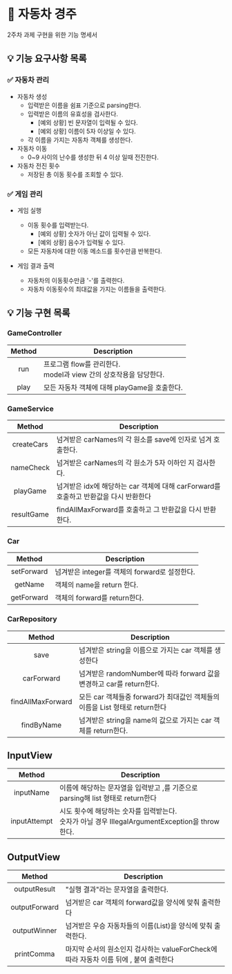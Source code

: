 # 🚗 자동차 경주
2주차 과제 구현을 위한 기능 명세서

## 💡  기능 요구사항 목록

### ✅ 자동차 관리

- 자동차 생성
  - 입력받은 이름을 쉼표 기준으로 parsing한다.
  - 입력받은 이름의 유효성을 검사한다.
    - [예외 상황] 빈 문자열이 입력될 수 있다.
    - [예외 상황] 이름이 5자 이상일 수 있다.
  - 각 이름을 가지는 자동차 객체를 생성한다.
- 자동차 이동
  - 0~9 사이의 난수를 생성한 뒤 4 이상 일때 전진한다.
- 자동차 전진 횟수
  - 저장된 총 이동 횟수를 조회할 수 있다.

### ✅ 게임 관리

- 게임 실행
  - 이동 횟수를 입력받는다.
    - [예외 상황] 숫자가 아닌 값이 입력될 수 있다.
    - [예외 상황] 음수가 입력될 수 있다.
  - 모든 자동차에 대한 이동 메소드를 횟수만큼 반복한다.

- 게임 결과 출력
  - 자동차의 이동횟수만큼 '-'를 출력한다.
  - 자동차 이동횟수의 최대값을 가지는 이름들을 출력한다.

## 💡  기능 구현 목록
### GameController
| Method  | Description                                      |
|:-------:|--------------------------------------------------|
|   run   | 프로그램 flow를 관리한다. <br> model과 view 간의 상호작용을 담당한다. |
|play| 모든 자동차 객체에 대해 playGame을 호출한다.|

### GameService
|   Method   | Description                                             |
|:----------:|---------------------------------------------------------|
| createCars | 넘겨받은 carNames의 각 원소를 save에 인자로 넘겨 호출한다.                 | 
| nameCheck  | 넘겨받은 carNames의 각 원소가 5자 이하인 지 검사한다.                     |
|  playGame  | 넘겨받은 idx에 해당하는 car 객체에 대해 carForward를 호출하고 반환값을 다시 반환한다 |
| resultGame | findAllMaxForward를 호출하고 그 반환값을 다시 반환한다.                 |

### Car
|   Method   | Description                      |
|:----------:|----------------------------------|
| setForward | 넘겨받은 integer를 객체의 forward로 설정한다. |
|  getName   | 객체의 name을 return 한다.             |
| getForward | 객체의 forward를 return한다.           |

### CarRepository
|      Method       | Description                                          |
|:-----------------:|------------------------------------------------------|
|       save        | 넘겨받은 string을 이름으로 가지는 car 객체를 생성한다                   |
|    carForward     | 넘겨받은 randomNumber에 따라 forward 값을 변경하고 car를 return한다. |
| findAllMaxForward | 모든 car 객체들중 forward가 최대값인 객체들의 이름을 List 형태로 return한다 |
|    findByName     | 넘겨받은 string을 name의 값으로 가지는 car 객체를 return한다.         |

## InputView
|    Method    | Description                                                             |
|:------------:|-------------------------------------------------------------------------|
|  inputName   | 이름에 해당하는 문자열을 입력받고 ,를 기준으로 parsing해 list 형태로 return한다                   |
| inputAttempt | 시도 횟수에 해당하는 숫자를 입력받는다.<br> 숫자가 아닐 경우 IllegalArgumentException을 throw한다. |

## OutputView
|    Method     | Description                                             |
|:-------------:|---------------------------------------------------------|
| outputResult  | "실행 결과"라는 문자열을 출력한다.                                    |
| outputForward | 넘겨받은 car 객체의 forward값을 양식에 맞춰 출력한다                      |
| outputWinner  | 넘겨받은 우승 자동차들의 이름(List<String>)을 양식에 맞춰 출력한다.            |
|  printComma   | 마지막 순서의 원소인지 검사하는 valueForCheck에 따라 자동차 이름 뒤에 , 붙여 출력한다 |